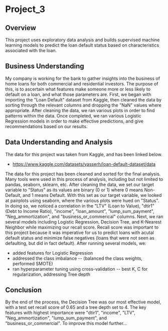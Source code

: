 # Project_3

## Overview
This project uses exploratory data analysis and builds supervised machine learning models to predict the loan default status based on characteristics associated with the loan.

## Business Understanding
My company is working for the bank to gather insights into the business of home loans for both commercial and residential investors.
The purpose of this, is to ascertain what features make someone more or less likely to default on a loan, and what those parameters are.
First, we began with importing the "Loan Default" dataset from Kaggle, then cleaned the data by sorting through the relevant columns and dropping the "NaN" values where appropriate.
After cleaning the data, we ran various plots in order to find patterns within the data.
Once completed, we ran various Logistic Regression models in order to make effective predictions, and give recommendations based on our results.

## Data Understanding and Analysis
The data for this project was taken from Kaggle, and has been linked below.
- https://www.kaggle.com/datasets/yasserh/loan-default-dataset/data

The data for this project has been cleaned and sorted for the final analysis.
Many tools were used in this process of analysis, including but not limited to pandas, seaborn, sklearn, etc.
After cleaning the data, we set our target variable to "Status" as its values are binary (0 or 1) where 0 means Non-Default, and 1 means Default.
With this set as our target variable, we looked at pairplots using seaborn, where the various plots were hued on "Status".
In doing so, we noticed a correlation in the "LTV" (Loan to Value), "dtir1" (Debt to Income Ratio), "income", "loan_amount", "lump_sum_payment", "Neg_ammortization", and "business_or_commerical" columns.
Next, we ran several models including Logistic Regression, Decision Tree, and K-Nearest Neighbor while maximizing our recall score.
Recall score was important to this project because it was imperative for us to predict loans with acutal default status and minimize false negatives (loans that were not seen as defaulting, but did in fact default).
After running several models, we:
- added features for Logistic Regression
- addressed the class imbalance
-- (balanced the class weights, performed SMOTE)
- ran hyperparameter tuning using cross-validation
-- best K, C for regularization, addressing Tree depth



## Conclusion
By the end of the process, the Decision Tree was our most effective model, with a test set recall score of 0.65 and a tree depth set to 4.
The key features with highest importance were "dtir1", "income", "LTV", "Neg_ammortization", "lump_sum_payment", and "business_or_commercial".
To improve this model further...
